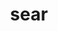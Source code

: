 ---
category: 4-letters
denotation: null
name: sear
reference_link: https://www.etymonline.com/word/sear
root_language: null
root_name: null
title: sear
type: free
word_sums:
- respelling: sear
  sum: 'Sear + '
---